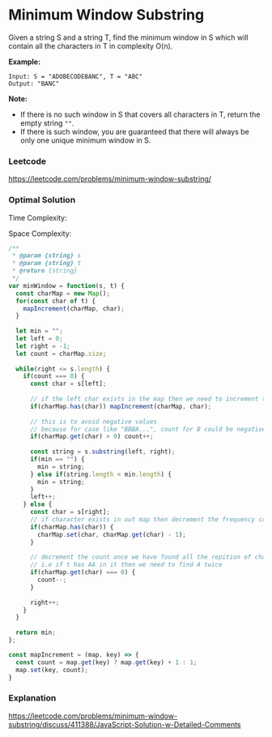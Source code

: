 # Minimum Window Substring

Given a string S and a string T, find the minimum window in S which will contain all the characters in T in complexity O(n).

**Example:**

```
Input: S = "ADOBECODEBANC", T = "ABC"
Output: "BANC"
```

**Note:**

- If there is no such window in S that covers all characters in T, return the empty string `""`.
- If there is such window, you are guaranteed that there will always be only one unique minimum window in S.



### Leetcode

https://leetcode.com/problems/minimum-window-substring/



### Optimal Solution

Time Complexity: 

Space Complexity: 

```js
/**
 * @param {string} s
 * @param {string} t
 * @return {string}
 */
var minWindow = function(s, t) {
  const charMap = new Map();
  for(const char of t) {
    mapIncrement(charMap, char);
  }
  
  let min = "";
  let left = 0;
  let right = -1;
  let count = charMap.size;
  
  while(right <= s.length) {
    if(count === 0) {
      const char = s[left];
      
      // if the left char exists in the map then we need to increment the counter
      if(charMap.has(char)) mapIncrement(charMap, char);
      
      // this is to avoid negative values
      // because for case like "BBBA...", count for B could be negative
      if(charMap.get(char) > 0) count++;
      
      const string = s.substring(left, right);
      if(min == "") {
        min = string;
      } else if(string.length < min.length) {
        min = string;
      }
      left++;
    } else {
      const char = s[right];
      // if character exists in out map then decrement the frequency count
      if(charMap.has(char)) {
        charMap.set(char, charMap.get(char) - 1);
      }
      
      // decrement the count once we have found all the repition of character 
      // i.e if t has AA in it then we need to find A twice
      if(charMap.get(char) === 0) {
        count--;
      }
      
      right++;
    }
  }
  
  return min;
};

const mapIncrement = (map, key) => {
  const count = map.get(key) ? map.get(key) + 1 : 1;
  map.set(key, count);
}
```



### Explanation

https://leetcode.com/problems/minimum-window-substring/discuss/411388/JavaScript-Solution-w-Detailed-Comments